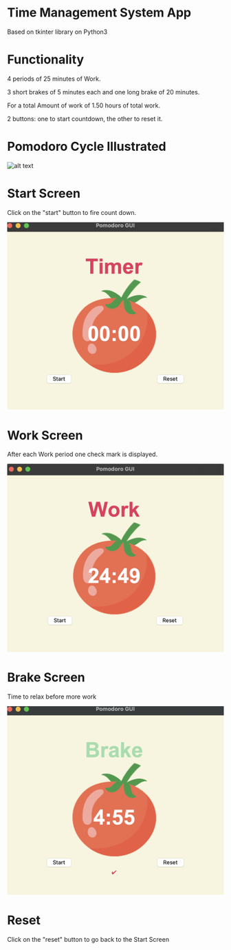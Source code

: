 # Time Management System App

Based on tkinter library on Python3

# Functionality

4 periods of 25 minutes of Work.

3 short brakes of 5 minutes each and one long brake of 20 minutes.

For a total Amount of work of 1.50 hours of total work.

2 buttons: one to start countdown, the other to reset it.

# Pomodoro Cycle Illustrated

![alt text](https://miro.medium.com/max/1400/1*J-df6qhTu_1PVd-MmMI_EQ.png)


# Start Screen 

Click on the "start" button to fire count down.

![alt text](./screenshots/start_timer.png)



# Work Screen 

After each Work period one check mark is displayed.

![alt text](./screenshots/work_cycle.png)


# Brake Screen

Time to relax before more work

![alt text](./screenshots/brake_cycle.png)


# Reset

Click on the "reset" button to go back to the Start Screen
